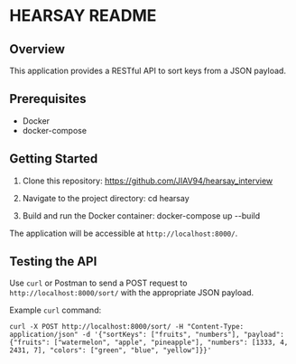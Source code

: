 # HEARSAY README

## Overview

This application provides a RESTful API to sort keys from a JSON payload.

## Prerequisites

- Docker
- docker-compose

## Getting Started

1. Clone this repository:
https://github.com/JIAV94/hearsay_interview

2. Navigate to the project directory:
cd hearsay


3. Build and run the Docker container:
docker-compose up --build


The application will be accessible at `http://localhost:8000/`.

## Testing the API

Use `curl` or Postman to send a POST request to `http://localhost:8000/sort/` with the appropriate JSON payload.

Example `curl` command:

`curl -X POST http://localhost:8000/sort/
-H "Content-Type: application/json"
-d '{"sortKeys": ["fruits", "numbers"], "payload": {"fruits": ["watermelon", "apple", "pineapple"], "numbers": [1333, 4, 2431, 7], "colors": ["green", "blue", "yellow"]}}'`
